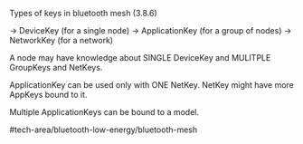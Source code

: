 Types of keys in bluetooth mesh (3.8.6)

-> DeviceKey (for a single node)
-> ApplicationKey (for a group of nodes)
-> NetworkKey (for a network)

A node may have knowledge about SINGLE DeviceKey and MULITPLE GroupKeys and NetKeys.

ApplicationKey can be used only with ONE NetKey. NetKey might have more AppKeys bound to it. 

Multiple ApplicationKeys can be bound to a model.

#tech-area/bluetooth-low-energy/bluetooth-mesh 